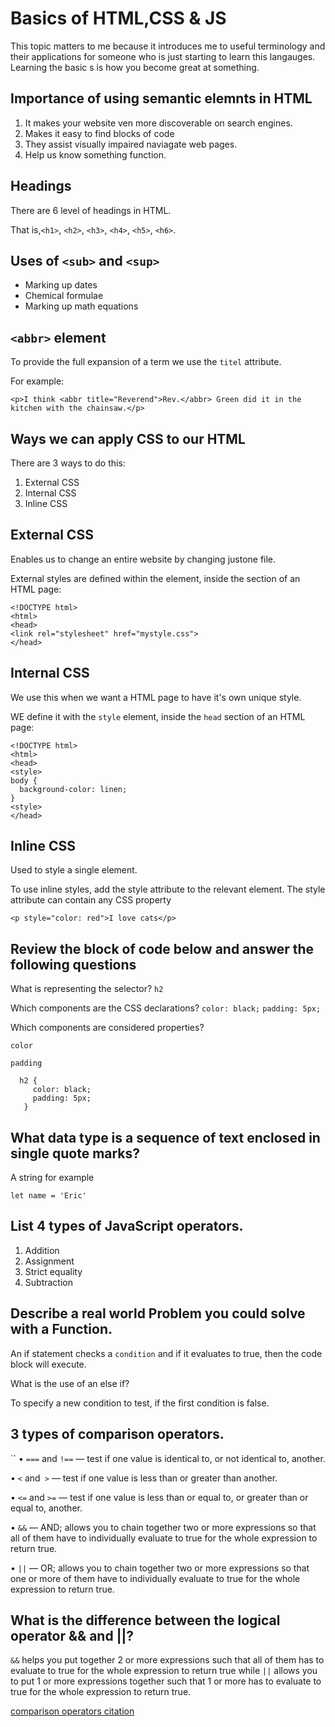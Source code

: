 # Basics of HTML,CSS & JS

This topic matters to me because it introduces me to useful terminology and their applications for someone who is just starting to learn this langauges. Learning the basic s is how you become great at something.

## Importance of using semantic elemnts in HTML

1. It makes your website ven more discoverable on search engines.
2. Makes it easy to find blocks of code
3. They assist visually impaired naviagate web pages.
4. Help us know something function.

## Headings

There are 6 level of headings in HTML.

That is,`<h1>`, `<h2>`, `<h3>`, `<h4>`, `<h5>`, `<h6>`.

## Uses of  `<sub>` and `<sup>`

* Marking up dates
* Chemical formulae
* Marking up math equations

## `<abbr>` element

To provide the full expansion of a term we use the `titel` attribute.

For example:

```
<p>I think <abbr title="Reverend">Rev.</abbr> Green did it in the kitchen with the chainsaw.</p>
```

## Ways we can apply CSS to our HTML

There are 3 ways to do this:

1. External CSS
2. Internal CSS
3. Inline CSS

## External CSS

Enables us to change an entire website by changing justone file.

External styles are defined within the <link> element, inside the <head> section of an HTML page:

```
<!DOCTYPE html>
<html>
<head>
<link rel="stylesheet" href="mystyle.css">
</head>
```

## Internal CSS

We use this when we want a HTML page to have it's own unique style.

WE define it with the `style` element, inside the `head` section of an HTML page:

```
<!DOCTYPE html>
<html>
<head>
<style>
body {
  background-color: linen;
}
<style>
</head>
```

## Inline CSS

Used to style a single element.

To use inline styles, add the style attribute to the relevant element. The style attribute can contain any CSS property

```
<p style="color: red">I love cats</p>
```

## Review the block of code below and answer the following questions

What is representing the selector? `h2`

Which components are the CSS declarations? ```color: black;```
              ```padding: 5px;```

Which components are considered properties?

`color`

`padding`

```
  h2 {
     color: black;
     padding: 5px;
   }
   ```

## What data type is a sequence of text enclosed in single quote marks?

A string  for example

```
let name = 'Eric'
```

## List 4 types of JavaScript operators.

1. Addition
2. Assignment
3. Strict equality
4. Subtraction

## Describe a real world Problem you could solve with a Function.


An if statement checks a `condition` and if it evaluates to true, then the code block will execute.

What is the use of an else if?

To specify a new condition to test, if the first condition is false.

## 3 types of comparison operators.
``
•	`===` and `!==` — test if one value is identical to, or not identical to, another.

•	`<` and` >` — test if one value is less than or greater than another.

•	`<=` and `>=` — test if one value is less than or equal to, or greater than or equal to, another.

•	`&&` — AND; allows you to chain together two or more expressions so that all of them have to individually evaluate to true for the whole expression to return true.

•	`||` — OR; allows you to chain together two or more expressions so that one or more of them have to individually evaluate to true for the whole expression to return true.


## What is the difference between the logical operator && and ||?

`&&` helps you put together 2 or more expressions such that all of them has to evaluate to true for the whole expression to return true while `||` allows you to put 1 or more expressions together such that 1 or more  has to evaluate to true for the whole expression to return true.

[comparison operators citation](https://developer.mozilla.org/en-US/docs/Learn/JavaScript/Building_blocks/conditionals)